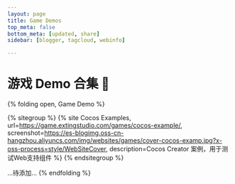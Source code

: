 ```yaml
---
layout: page
title: Game Demos
top_meta: false
bottom_meta: [updated, share]
sidebar: [blogger, tagcloud, webinfo]

---
```



# 游戏 Demo 合集 👾


{% folding open, Game Demo %}

{% sitegroup %}
{% site Cocos Examples, url=https://game.extingstudio.com/games/cocos-example/, screenshot=https://es-blogimg.oss-cn-hangzhou.aliyuncs.com/img/websites/games/cover-cocos-examp.jpg?x-oss-process=style/WebSiteCover, description=Cocos Creator 案例，用于测试Web支持组件 %}
{% endsitegroup %}

...待添加...
{% endfolding %}